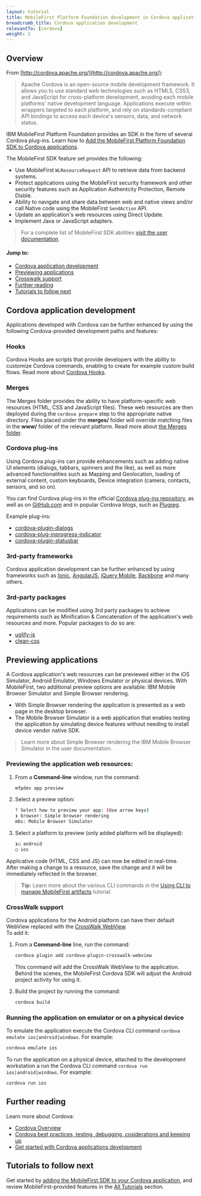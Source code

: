 ```yaml
---
layout: tutorial
title: MobileFirst Platform Foundation development in Cordova applications
breadcrumb_title: Cordova application development
relevantTo: [cordova]
weight: 2
---
```


## Overview
From [http://cordova.apache.org/](http://cordova.apache.org/):

> Apache Cordova is an open-source mobile development framework. It allows you to use standard web technologies such as HTML5, CSS3, and JavaScript for cross-platform development, avoiding each mobile platforms' native development language. Applications execute within wrappers targeted to each platform, and rely on standards-compliant API bindings to access each device's sensors, data, and network status.

IBM MobileFirst Platform Foundation provides an SDK in the form of several Cordova plug-ins. Learn how to [Add the MobileFirst Platform Foundation SDK to Cordova applications](../../adding-the-mfpf-sdk/adding-the-mfpf-sdk-to-cordova-applications).

The MobileFirst SDK feature set provides the following:

* Use MobileFirst `WLResourceRequest` API to retrieve data from backend systems.
* Protect applications using the MobileFirst security framework and other security features such as Application Authentcity Protection, Remote Disble.
* Ability to navigate and share data between web and native views and/or call Native code using the MobileFirst `SendAction` API.
* Update an application's web resources using Direct Update.
* Implement Java or JavaScript adapters.

> For a complete list of MobileFirst SDK abilities [visit the user documentation](http://www-01.ibm.com/support/knowledgecenter/SSHS8R_8.0.0/wl_welcome.html).

#### Jump to:

* [Cordova application development](#cordova-application-development)
* [Previewing applications](previewing-applications)
* [Crosswalk support](#crosswalk-support)
* [Further reading](#further-reading)
* [Tutorials to follow next](#tutorials-to-follow-next)

## Cordova application development
Applications developed with Cordova can be further enhanced by using the following Cordova-provided development paths and features:

### Hooks
Cordova Hooks are scripts that provide developers with the ability to customize Cordova commands, enabling to create for example custom build flows. Read more about [Cordova Hooks](http://cordova.apache.org/docs/en/dev/guide/appdev/hooks/index.html#Hooks%20Guide).

### Merges
The Merges folder provides the ability to have platform-specific web resources (HTML, CSS and JavaScript files). These web resources are then deployed during the `cordova prepare` step to the appropriate native directory. Files placed under the **merges/** folder will override matching files in the **www/** folder of the relevant platform. Read more about [the Merges folder](https://github.com/apache/cordova-cli#merges).

### Cordova plug-ins
Using Cordova plug-ins can provide enhancements such as adding native UI elements (dialogs, tabbars, spinners and the like), as well as more advanced functionalities such as Mapping and Geolocation, loading of external content, custom keyboards, Device integration (camera, contacts, sensors, and so on).

You can find Cordova plug-ins in the official [Cordova plug-ins repository](https://cordova.apache.org/plugins/), as well as on [GitHub.com](https://github.com) and in popular Cordova blogs, such as [Plugreg](http://plugreg.com/).

Example plug-ins:

- [cordova-plugin-dialogs](https://www.npmjs.com/package/cordova-plugin-dialogs)
- [cordova-plug-inprogress-indicator](https://www.npmjs.com/package/cordova-plugin-progress-indicator)
- [cordova-plugin-statusbar](https://www.npmjs.com/package/cordova-plugin-statusbar)

### 3rd-party frameworks
Cordova application development can be further enhanced by using frameworks such as [Ionic](http://ionicframework.com/), [AngularJS](https://angularjs.org/), [jQuery Mobile](http://jquerymobile.com/), [Backbone](http://backbonejs.org/) and many others.

### 3rd-party packages
Applications can be modified using 3rd party packages to achieve requirements such as Minification &amp; Concatenation of the application's web resources and more. Popular packages to do so are:

- [uglify-js](https://www.npmjs.com/package/uglify-js)
- [clean-css](https://www.npmjs.com/package/clean-css)

## Previewing applications
A Cordova application's web resources can be previewed either in the iOS Simulator, Android Emulator, Windows Emulator or physical devices. With MobileFirst, two additional preview options are available: IBM Mobile Browser Simulator and Simple Browser rendering. 

* With Simple Browser rendering the application is presented as a web page in the desktop browser.
* The Mobile Browser Simulator is a web application that enables testing the application by simulating device features without needing to install device vendor native SDK.

> Learn more about Simple Browser rendering the IBM Mobile Browser Simulator in the user documentation.

### Previewing the application web resources:

1. From a **Command-line** window, run the command:

    ```bash
    mfpdev app preview
    ```

2. Select a preview option:

    ```bash
    ? Select how to preview your app: (Use arrow keys)
    ❯ browser: Simple browser rendering
    mbs: Mobile Browser Simulator
    ```
3. Select a platform to preview (only added platform will be displayed):

    ```bash
    ❯◯ android
    ◯ ios
    ```

Applicative code (HTML, CSS and JS) can now be edited in real-time.  
After making a change to a resource, save the change and it will be immediately reflected in the browser.

> <b>Tip:</b> Learn more about the various CLI commands in the [Using CLI to manage MobileFirst artifacts](../using-mobileirst-developer-cli-to-manage-mobilefirst-artifacts/) tutorial.

### CrossWalk support
Cordova applications for the Android platform can have their default WebView replaced with the [CrossWalk WebView](https://crosswalk-project.org/).  
To add it:

1. From a **Command-line** line, run the command:

    ```bash
    cordova plugin add cordova-plugin-crosswalk-webview
    ```
    
    This command will add the CrossWalk WebView to the application.  
    Behind the scenes, the MobileFirst Cordova SDK will adjust the Android project activity for using it.
    
2. Build the project by running the command:

    ```bash
    cordova build
    ```

### Running the application on emulator or on a physical device
To emulate the application execute the Cordova CLI command `cordova emulate ios|android|windows`. For example:

```bash
cordova emulate ios
```

To run the application on a physical device, attached to the development workstation a run the Cordova CLI command `cordova run ios|android|windows`. For example:

```bash
cordova run ios
```

## Further reading
Learn more about Cordova:

- [Cordova Overview](https://cordova.apache.org/docs/en/5.4.0/guide/overview/index.html)
- [Cordova best practices, testing, debugging, cosiderations and keeping up](https://cordova.apache.org/docs/en/5.4.0/guide/next/index.html#link-10)
- [Get started with Cordova applications development](https://cordova.apache.org/#getstarted)

## Tutorials to follow next
Get started by [adding the MobileFirst SDK to your Cordova application](../../adding-the-mfpf-sdk/adding-the-mfpf-sdk-to-cordova-applications), and review MobileFirst-provided features in the [All Tutorials](../../all-tutorials/) section.
